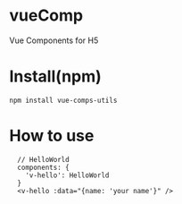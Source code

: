 # vueComp
Vue Components for H5

# Install(npm)
`npm install vue-comps-utils`

# How to use
```
  // HelloWorld  
  components: {
    'v-hello': HelloWorld
  }
  <v-hello :data="{name: 'your name'}" />
```
